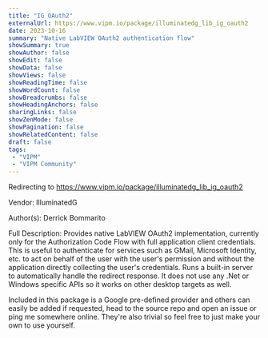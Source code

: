 ```yaml
---
title: "IG OAuth2"
externalUrl: https://www.vipm.io/package/illuminatedg_lib_ig_oauth2
date: 2023-10-16
summary: "Native LabVIEW OAuth2 authentication flow"
showSummary: true
showAuthor: false
showEdit: false
showData: false
showViews: false
showReadingTime: false
showWordCount: false
showBreadcrumbs: false
showHeadingAnchors: false
sharingLinks: false
showZenMode: false
showPagination: false
showRelatedContent: false
draft: false
tags:
 - "VIPM"
 - "VIPM Community"
---
```


Redirecting to https://www.vipm.io/package/illuminatedg_lib_ig_oauth2

Vendor: IlluminatedG

Author(s): Derrick Bommarito
 
Full Description:
Provides native LabVIEW OAuth2 implementation, currently only for the Authorization Code Flow with full application client credentials. This is useful to authenticate for services such as GMail, Microsoft Identity, etc. to act on behalf of the user with the user's permission and without the application directly collecting the user's credentials. Runs a built-in server to automatically handle the redirect response. It does not use any .Net or Windows specific APIs so it works on other desktop targets as well.

Included in this package is a Google pre-defined provider and others can easily be added if requested, head to the source repo and open an issue or ping me somewhere online. They're also trivial so feel free to just make your own to use yourself.